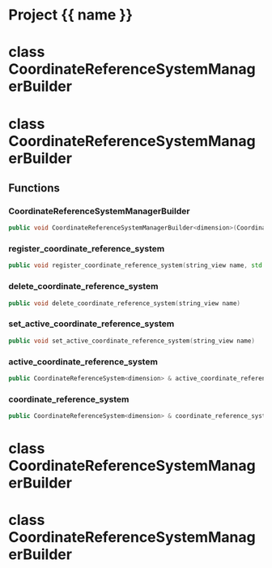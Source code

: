 <script setup>
import {useRoute} from 'vitepress'
const {path} = useRoute()
const tokens = path.split('/')
const words = tokens[2].split('-');
for (let i = 0; i < words.length; i++) {
    words[i] = words[i].charAt(0).toUpperCase() + words[i].slice(1);
    words[i] = words[i].replace('geode', 'Geode')
}
const name = words.join('-');
</script>
# Project {{ name }}

# class CoordinateReferenceSystemManagerBuilder


# class CoordinateReferenceSystemManagerBuilder


## Functions

### CoordinateReferenceSystemManagerBuilder

```cpp
public void CoordinateReferenceSystemManagerBuilder<dimension>(CoordinateReferenceSystemManager<dimension> & crs_manager)
```


### register_coordinate_reference_system

```cpp
public void register_coordinate_reference_system(string_view name, std::shared_ptr<CoordinateReferenceSystem<dimension> > && crs)
```


### delete_coordinate_reference_system

```cpp
public void delete_coordinate_reference_system(string_view name)
```


### set_active_coordinate_reference_system

```cpp
public void set_active_coordinate_reference_system(string_view name)
```


### active_coordinate_reference_system

```cpp
public CoordinateReferenceSystem<dimension> & active_coordinate_reference_system()
```


### coordinate_reference_system

```cpp
public CoordinateReferenceSystem<dimension> & coordinate_reference_system(string_view name)
```




# class CoordinateReferenceSystemManagerBuilder


# class CoordinateReferenceSystemManagerBuilder


